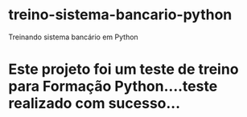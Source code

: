 # treino-sistema-bancario-python
Treinando sistema bancário em Python
#  Este projeto foi um teste de treino para Formação Python....teste realizado com sucesso...
